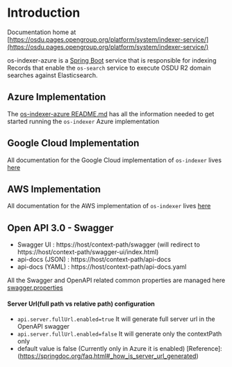 # Introduction 

Documentation home at [https://osdu.pages.opengroup.org/platform/system/indexer-service/](https://osdu.pages.opengroup.org/platform/system/indexer-service/)

os-indexer-azure is a [Spring Boot](https://spring.io/projects/spring-boot) service that is responsible for indexing Records that enable the `os-search` service to execute OSDU R2 domain searches against Elasticsearch.

## Azure Implementation

The [os-indexer-azure README.md](./provider/indexer-azure/README.md) has all the information needed to get started
running the `os-indexer` Azure implementation

## Google Cloud Implementation

All documentation for the Google Cloud implementation of `os-indexer` lives [here](./provider/indexer-gc/README.md)

## AWS Implementation

All documentation for the AWS implementation of `os-indexer` lives [here](./provider/indexer-aws/README.md)

## Open API 3.0 - Swagger
- Swagger UI : https://host/context-path/swagger (will redirect to https://host/context-path/swagger-ui/index.html)
- api-docs (JSON) : https://host/context-path/api-docs
- api-docs (YAML) : https://host/context-path/api-docs.yaml

All the Swagger and OpenAPI related common properties are managed here [swagger.properties](./indexer-core/src/main/resources/swagger.properties)

#### Server Url(full path vs relative path) configuration
- `api.server.fullUrl.enabled=true` It will generate full server url in the OpenAPI swagger
- `api.server.fullUrl.enabled=false` It will generate only the contextPath only
- default value is false (Currently only in Azure it is enabled)
[Reference]:(https://springdoc.org/faq.html#_how_is_server_url_generated) 
